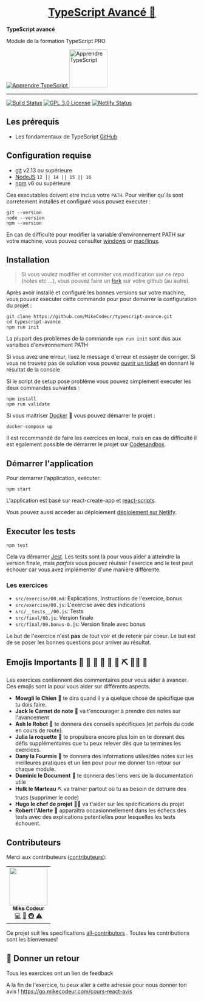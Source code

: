 <div>
  <h1 align="center"><a href="https://go.mikecodeur.com/react-mastery">TypeScript Avancé 🚀 </a></h1>
  <strong>
    TypeScript avancé
  </strong>
  <p>
    Module de la formation TypeScript PRO
  </p>

  <a href="https://go.mikecodeur.com/typescript-pro">
    <img 
      alt="Apprendre TypeScript"
      src="https://mikecodeur.com/mike/assets/courses/ts-pro.png"
    />
  </a>
 
  <a href="https://go.mikecodeur.com/typescript-pro" >
    <img width="100"
      alt="Apprendre TypeScript"
      src="https://mikecodeur.com/mike/assets/mikecodeur-trans.png"
    />
  </a>
 
</div>

<hr />

<!-- prettier-ignore-start -->
[![Build Status][build-badge]][build]
[![GPL 3.0 License][license-badge]][license]
[![Netlify Status][netlify-badge]][netlify]
<!-- prettier-ignore-end -->

## Les prérequis

- Les fondamentaux de TypeScript
  [GitHub](https://github.com/MikeCodeur/typescript-fondamentaux)

## Configuration requise

- [git][git] v2.13 ou supérieure
- [NodeJS][node] `12 || 14 || 15 || 16`
- [npm][npm] v6 ou supérieure

Ces executables doivent etre inclus votre `PATH`. Pour vérifier qu'ils sont
corretement installés et configuré vous pouvez executer :

```shell
git --version
node --version
npm --version
```

En cas de difficulté pour modifier la variable d'environnement PATH sur votre
machine, vous pouvez consulter [windows][win-path] or [mac/linux][mac-path].

## Installation

> Si vous voulez modifier et commiter vos modification sur ce repo (notes etc
> ...), vous pouvez faire un
> [fork](https://docs.github.com/en/free-pro-team@latest/github/getting-started-with-github/fork-a-repo)
> sur votre github (au autre).

Après avoir installé et configuré les bonnes versions sur votre machine, vous
pouvez executer cette commande pour pour demarrer la configuration du projet :

```
git clone https://github.com/MikeCodeur/typescript-avance.git
cd typescript-avance
npm run init
```

La plupart des problèmes de la commande `npm run init` sont dus aux varialbes
d'environnement PATH

Si vous avez une erreur, lisez le message d'erreur et essayer de corriger. Si
vous ne trouvez pas de solution vous pouvez [ouvrir un ticket][issue] en donnant
le résultat de la console

Si le script de setup pose problème vous pouvez simplement executer les deux
commandes suivantes :

```
npm install
npm run validate
```

Si vous maitriser [Docker](https://www.docker.com/products/docker-desktop) 🐳
vous pouvez démarrer le projet :

```
docker-compose up
```

Il est recommandé de faire les exercices en local, mais en cas de difficulté il
est egalement possible de démarrer le projet sur
[Codesandbox](https://codesandbox.io/s/holy-dust-59gp9).

## Démarrer l'application

Pour demarrer l'application, exécuter:

```shell
npm start
```

L'application est basé sur react-create-app et
[react-scripts](https://create-react-app.dev/).

Vous pouvez aussi acceder au déploiement
[déploiement sur Netlify](https://typescript-avance.mikecodeur.com/).

## Executer les tests

```shell
npm test
```

Cela va démarrer [Jest](https://jestjs.io/). Les tests sont là pour vous aider a
atteindre la version finale, mais _parfois_ vous pouvez réuissir l'exercice and
le test peut échouer car vous avez implémenter d'une manière différente.

### Les exercices

- `src/exercise/00.md`: Explications, Instructions de l'exercice, bonus
- `src/exercise/00.js`: L'exercise avec des indications
- `src/__tests__/00.js`: Tests
- `src/final/00.js`: Version finale
- `src/final/00.bonus-0.js`: Version finale avec bonus

Le but de l'exercice n'est **pas** de tout voir et de retenir par coeur. Le but
est de se poser les bonnes questions pour arriver au résultat.

## Emojis Importants 🐶 📝 🤖 🚀 🐜 📑 ⛏️ 👨‍✈️ 🚨

Les exercices contiennent des commentaires pour vous aider à avancer. Ces emojis
sont la pour vous aider sur différents aspects.

- **Mowgli le Chien** 🐶 te dira quand il y a quelque chose de spécifique que tu
  dois faire.
- **Jack le Carnet de note** 📝 va t'encourager à prendre des notes sur
  l'avancement
- **Ash le Robot** 🤖 te donnera des conseils spécifiques (et parfois du code en
  cours de route).
- **Julia la roquette** 🚀 te propulsera encore plus loin en te donnant des
  défis supplémentaires que tu peux relever dès que tu termines les exercices.
- **Dany la Fourmis** 🐜 te donnera des informations utiles/des notes sur les
  meilleures pratiques et un lien pour pour me donner ton retour sur chaque
  module.
- **Dominic le Document** 📑 te donnera des liens vers de la documentation utile
- **Hulk le Marteau** ⛏️ va traîner partout où tu as besoin de detruire des
  trucs (supprimer le code)
- **Hugo le chef de projet** 👨‍✈️ va t'aider sur les spécifications du projet
- **Robert l'Alerte** 🚨 apparaîtra occasionnellement dans les échecs des tests
  avec des explications potentielles pour lesquelles les tests échouent.

## Contributeurs

Merci aux contributeurs
([contributeurs](https://github.com/all-contributors/all-contributors)):

<!-- ALL-CONTRIBUTORS-LIST:START - Do not remove or modify this section -->
<!-- prettier-ignore-start -->
<!-- markdownlint-disable -->
<table>
  <tr>
    <td align="center"><a href="https://mikecodeur.com"><img src="https://avatars.githubusercontent.com/u/595162?v=4?s=100" width="100px;" alt=""/><br /><sub><b>Mike Codeur</b></sub></a><br /><a href="https://github.com/mikecodeur/typescript-avance/commits?author=mikecodeur" title="Code">💻</a> <a href="https://github.com/mikecodeur/typescript-avance/commits?author=mikecodeur" title="Documentation">📖</a> <a href="#infra-mikecodeur" title="Infrastructure (Hosting, Build-Tools, etc)">🚇</a> <a href="https://github.com/mikecodeur/typescript-avance/commits?author=mikecodeur" title="Tests">⚠️</a></td>
  </tr>
  
</table>

<!-- markdownlint-restore -->
<!-- prettier-ignore-end -->

<!-- ALL-CONTRIBUTORS-LIST:END -->

Ce projet suit les specifications
[all-contributors](https://github.com/all-contributors/all-contributors) .
Toutes les contributions sont les bienvenues!

## 🐜 Donner un retour

Tous les exercices ont un lien de feedback

A la fin de l'exercice, tu peux aller à cette adresse pour nous donner ton avis
! https://go.mikecodeur.com/cours-react-avis

<!-- prettier-ignore-start -->
[npm]: https://www.npmjs.com/
[node]: https://nodejs.org
[git]: https://git-scm.com/
[build-badge]: https://img.shields.io/github/workflow/status/MikeCodeur/typescript-avance/installation
[build]: https://github.com/MikeCodeur/typescript-avance/actions
[netlify-badge]: https://api.netlify.com/api/v1/badges/3bf97d4c-9be9-4459-a6b5-2c9a4c3ca533/deploy-status
[netlify]: https://app.netlify.com/sites/pensive-stonebraker-de3913/deploys
[license-badge]: https://img.shields.io/badge/license-GPL%203.0%20License-blue.svg?style=flat-square
[license]: https://github.com/mikecodeur/typescript-avance/blob/main/LICENSE
[all-contributors]: https://github.com/mikecodeur/all-contributors
[all-contributors-badge]: https://img.shields.io/github/all-contributors/mikecodeur/typescript-avance?color=orange&style=flat-square
[win-path]: https://tutorielsgeek.com/comment-definir-des-variables-denvironnement-dans-windows-10/
[mac-path]: https://support.apple.com/fr-tn/guide/terminal/apd382cc5fa-4f58-4449-b20a-41c53c006f8f/mac
[issue]: https://github.com/mikecodeur/typescript-avance/issues/new
<!-- prettier-ignore-end -->

